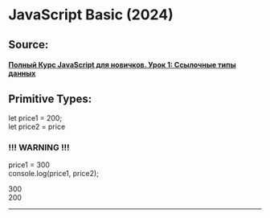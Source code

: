 ﻿# JavaScript Basic (2024)

## Source:
#### [Полный Курс JavaScript для новичков. Урок 1: Ссылочные типы данных](https://www.youtube.com/watch?v=ap3mLiPF2PE)


## Primitive Types:  

let price1 = 200;  
let price2 = price  

### !!! WARNING !!!  

price1 = 300  
console.log(price1, price2);  

 300  
 200   
 <hr>  

